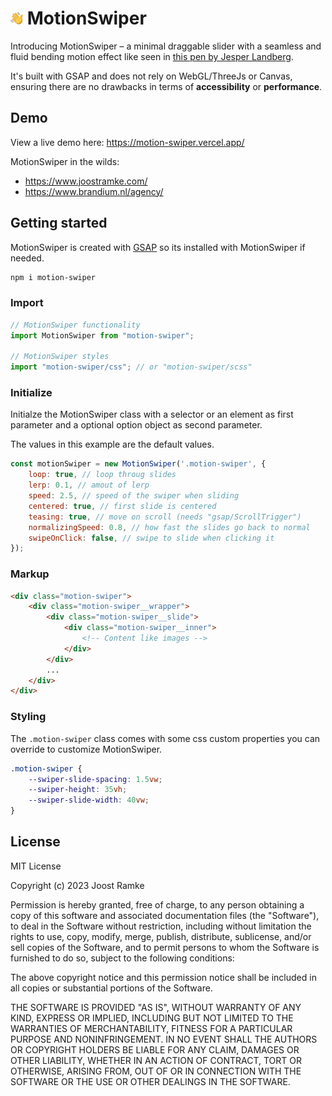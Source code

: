 # <img src="static/favicon.png" height="20" /> MotionSwiper

Introducing MotionSwiper – a minimal draggable slider with a seamless and fluid bending motion effect like seen in [this pen by Jesper Landberg](https://codepen.io/ReGGae/live/povjKxV).

It's built with GSAP and does not rely on WebGL/ThreeJs or Canvas, ensuring there are no drawbacks in terms of **accessibility** or **performance**.

## Demo
View a live demo here: https://motion-swiper.vercel.app/

MotionSwiper in the wilds:
- https://www.joostramke.com/
- https://www.brandium.nl/agency/


## Getting started

MotionSwiper is created with [GSAP](https://gsap.com/) so its installed with MotionSwiper if needed.

```bash
npm i motion-swiper
```

### Import
```js
// MotionSwiper functionality
import MotionSwiper from "motion-swiper";

// MotionSwiper styles
import "motion-swiper/css"; // or "motion-swiper/scss"
```

### Initialize
Initialze the MotionSwiper class with a selector or an element as first parameter and a optional option object as second parameter. 

The values in this example are the default values.
```js
const motionSwiper = new MotionSwiper('.motion-swiper', {
    loop: true, // loop throug slides
    lerp: 0.1, // amout of lerp
    speed: 2.5, // speed of the swiper when sliding
    centered: true, // first slide is centered
    teasing: true, // move on scroll (needs "gsap/ScrollTrigger") 
    normalizingSpeed: 0.8, // how fast the slides go back to normal
    swipeOnClick: false, // swipe to slide when clicking it
});
```

### Markup
```html
<div class="motion-swiper">
    <div class="motion-swiper__wrapper">
        <div class="motion-swiper__slide">
            <div class="motion-swiper__inner">
                <!-- Content like images -->
            </div>
        </div>
        ...
    </div>
</div>
```

### Styling
The `.motion-swiper` class comes with some css custom properties you can override to customize MotionSwiper.

```css
.motion-swiper {
    --swiper-slide-spacing: 1.5vw;
    --swiper-height: 35vh;
    --swiper-slide-width: 40vw;
}
```

## License
MIT License

Copyright (c) 2023 Joost Ramke

Permission is hereby granted, free of charge, to any person obtaining a copy
of this software and associated documentation files (the "Software"), to deal
in the Software without restriction, including without limitation the rights
to use, copy, modify, merge, publish, distribute, sublicense, and/or sell
copies of the Software, and to permit persons to whom the Software is
furnished to do so, subject to the following conditions:

The above copyright notice and this permission notice shall be included in all
copies or substantial portions of the Software.

THE SOFTWARE IS PROVIDED "AS IS", WITHOUT WARRANTY OF ANY KIND, EXPRESS OR
IMPLIED, INCLUDING BUT NOT LIMITED TO THE WARRANTIES OF MERCHANTABILITY,
FITNESS FOR A PARTICULAR PURPOSE AND NONINFRINGEMENT. IN NO EVENT SHALL THE
AUTHORS OR COPYRIGHT HOLDERS BE LIABLE FOR ANY CLAIM, DAMAGES OR OTHER
LIABILITY, WHETHER IN AN ACTION OF CONTRACT, TORT OR OTHERWISE, ARISING FROM,
OUT OF OR IN CONNECTION WITH THE SOFTWARE OR THE USE OR OTHER DEALINGS IN THE
SOFTWARE.